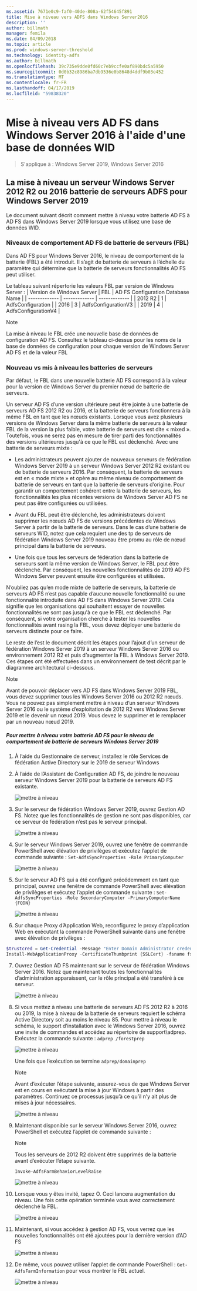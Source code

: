 ```yaml
---
ms.assetid: 7671e0c9-faf0-40de-808a-62f54645f891
title: Mise à niveau vers ADFS dans Windows Server2016
description: ''
author: billmath
manager: femila
ms.date: 04/09/2018
ms.topic: article
ms.prod: windows-server-threshold
ms.technology: identity-adfs
ms.author: billmath
ms.openlocfilehash: 39c735e9dde0fd60c7eb9ccfe0af890bdc5a5950
ms.sourcegitcommit: 0d0b32c8986ba7db9536e0b8648d4ddf9b03e452
ms.translationtype: MT
ms.contentlocale: fr-FR
ms.lasthandoff: 04/17/2019
ms.locfileid: "59838320"
---
```

# <a name="upgrading-to-ad-fs-in-windows-server-2016-using-a-wid-database"></a>Mise à niveau vers AD FS dans Windows Server 2016 à l'aide d'une base de données WID

>S'applique à : Windows Server 2019, Windows Server 2016


## <a name="upgrading-a-windows-server-2012-r2-or-2016-ad-fs-farm-to-windows-server-2019"></a>La mise à niveau un serveur Windows Server 2012 R2 ou 2016 batterie de serveurs ADFS pour Windows Server 2019 
Le document suivant décrit comment mettre à niveau votre batterie AD FS à AD FS dans Windows Server 2019 lorsque vous utilisez une base de données WID.  

### <a name="ad-fs-farm-behavior-levels-fbl"></a>Niveaux de comportement AD FS de batterie de serveurs (FBL)  
Dans AD FS pour Windows Server 2016, le niveau de comportement de la batterie (FBL) a été introduit. Il s’agit de batterie de serveurs à l’échelle du paramètre qui détermine que la batterie de serveurs fonctionnalités AD FS peut utiliser. 

Le tableau suivant répertorie les valeurs FBL par version de Windows Server :
| Version de Windows Server  | FBL | AD FS Configuration Database Name |
| ------------- | ------------- | ------------- |
| 2012 R2  | 1  | AdfsConfiguration |
| 2016  | 3  | AdfsConfigurationV3 |
| 2019  | 4  | AdfsConfigurationV4 |

> [!NOTE]  
> La mise à niveau le FBL crée une nouvelle base de données de configuration AD FS.  Consultez le tableau ci-dessus pour les noms de la base de données de configuration pour chaque version de Windows Server AD FS et de la valeur FBL

### <a name="new-vs-upgraded-farms"></a>Nouveau vs mis à niveau les batteries de serveurs
Par défaut, le FBL dans une nouvelle batterie AD FS correspond à la valeur pour la version de Windows Server du premier nœud de batterie de serveurs.  

Un serveur AD FS d’une version ultérieure peut être jointe à une batterie de serveurs AD FS 2012 R2 ou 2016, et la batterie de serveurs fonctionnera à la même FBL en tant que les nœuds existants. Lorsque vous avez plusieurs versions de Windows Server dans la même batterie de serveurs à la valeur FBL de la version la plus faible, votre batterie de serveurs est dite « mixed ». Toutefois, vous ne serez pas en mesure de tirer parti des fonctionnalités des versions ultérieures jusqu'à ce que le FBL est déclenché. Avec une batterie de serveurs mixte :  

-   Les administrateurs peuvent ajouter de nouveaux serveurs de fédération Windows Server 2019 à un serveur Windows Server 2012 R2 existant ou de batterie de serveurs 2016. Par conséquent, la batterie de serveurs est en « mode mixte » et opère au même niveau de comportement de batterie de serveurs en tant que la batterie de serveurs d’origine. Pour garantir un comportement cohérent entre la batterie de serveurs, les fonctionnalités les plus récentes versions de Windows Server AD FS ne peut pas être configurées ou utilisées.  

- Avant du FBL peut être déclenché, les administrateurs doivent supprimer les nœuds AD FS de versions précédentes de Windows Server à partir de la batterie de serveurs.  Dans le cas d’une batterie de serveurs WID, notez que cela requiert une des tp de serveurs de fédération Windows Server 2019 nouveau être promu au rôle de nœud principal dans la batterie de serveurs.

-   Une fois que tous les serveurs de fédération dans la batterie de serveurs sont la même version de Windows Server, le FBL peut être déclenché.  Par conséquent, les nouvelles fonctionnalités de 2019 AD FS Windows Server peuvent ensuite être configurées et utilisées.

N’oubliez pas qu’en mode mixte de batterie de serveurs, la batterie de serveurs AD FS n’est pas capable d’aucune nouvelle fonctionnalité ou une fonctionnalité introduite dans AD FS dans Windows Server 2019. Cela signifie que les organisations qui souhaitent essayer de nouvelles fonctionnalités ne sont pas jusqu'à ce que le FBL est déclenché. Par conséquent, si votre organisation cherche à tester les nouvelles fonctionnalités avant rasing la FBL, vous devez déployer une batterie de serveurs distincte pour ce faire.  

Le reste de l’est le document décrit les étapes pour l’ajout d’un serveur de fédération Windows Server 2019 à un serveur Windows Server 2016 ou environnement 2012 R2 et puis d’augmenter la FBL à Windows Server 2019. Ces étapes ont été effectuées dans un environnement de test décrit par le diagramme architectural ci-dessous.  

> [!NOTE]  
> Avant de pouvoir déplacer vers AD FS dans Windows Server 2019 FBL, vous devez supprimer tous les Windows Server 2016 ou 2012 R2 nœuds. Vous ne pouvez pas simplement mettre à niveau d’un serveur Windows Server 2016 ou le système d’exploitation de 2012 R2 vers Windows Server 2019 et le devenir un nœud 2019. Vous devez le supprimer et le remplacer par un nouveau nœud 2019.



##### <a name="to-upgrade-your-ad-fs-farm-to-windows-server-2019-farm-behavior-level"></a>Pour mettre à niveau votre batterie AD FS pour le niveau de comportement de batterie de serveurs Windows Server 2019  

1.  À l’aide du Gestionnaire de serveur, installez le rôle Services de fédération Active Directory sur le 2019 de serveur Windows 

2.  À l’aide de l’Assistant de Configuration AD FS, de joindre le nouveau serveur Windows Server 2019 pour la batterie de serveurs AD FS existante.  

    ![mettre à niveau](media/Upgrading-to-AD-FS-in-Windows-Server-2016/ADFS_Mixed_1.png)  

3.  Sur le serveur de fédération Windows Server 2019, ouvrez Gestion AD FS. Notez que les fonctionnalités de gestion ne sont pas disponibles, car ce serveur de fédération n’est pas le serveur principal.  

    ![mettre à niveau](media/Upgrading-to-AD-FS-in-Windows-Server-2016/ADFS_Mixed_3.png)  

4.  Sur le serveur Windows Server 2019, ouvrez une fenêtre de commande PowerShell avec élévation de privilèges et exécutez l’applet de commande suivante : `Set-AdfsSyncProperties -Role PrimaryComputer`

    ![mettre à niveau](media/Upgrading-to-AD-FS-in-Windows-Server-2016/ADFS_Mixed_4.png)  

5.  Sur le serveur AD FS qui a été configuré précédemment en tant que principal, ouvrez une fenêtre de commande PowerShell avec élévation de privilèges et exécutez l’applet de commande suivante : `Set-AdfsSyncProperties -Role SecondaryComputer -PrimaryComputerName {FQDN} `

    ![mettre à niveau](media/Upgrading-to-AD-FS-in-Windows-Server-2016/ADFS_Mixed_5.png)  

6.  Sur chaque Proxy d’Application Web, reconfigurez le proxy d’application Web en exécutant la commande PowerShell suivante dans une fenêtre avec élévation de privilèges :  
```powershell
$trustcred = Get-Credential -Message "Enter Domain Administrator credentials"
Install-WebApplicationProxy -CertificateThumbprint {SSLCert} -fsname fsname -FederationServiceTrustCredential $trustcred  
```

7.  Ouvrez Gestion AD FS maintenant sur le serveur de fédération Windows Server 2016. Notez que maintenant toutes les fonctionnalités d’administration apparaissent, car le rôle principal a été transféré à ce serveur.  

    ![mettre à niveau](media/Upgrading-to-AD-FS-in-Windows-Server-2016/ADFS_Mixed_6.png)  

8.  Si vous mettez à niveau une batterie de serveurs AD FS 2012 R2 à 2016 ou 2019, la mise à niveau de la batterie de serveurs requiert le schéma Active Directory soit au moins le niveau 85.  Pour mettre à niveau le schéma, le support d’installation avec le Windows Server 2016, ouvrez une invite de commandes et accédez au répertoire de support\adprep. Exécutez la commande suivante :  `adprep /forestprep`

    ![mettre à niveau](media/Upgrading-to-AD-FS-in-Windows-Server-2016/ADFS_Mixed_7.png)  

    Une fois que l’exécution se termine `adprep/domainprep`
    >[!NOTE]
    >Avant d’exécuter l’étape suivante, assurez-vous de que Windows Server est en cours en exécutant la mise à jour Windows à partir des paramètres. Continuez ce processus jusqu’à ce qu’il n’y ait plus de mises à jour nécessaires. 
    > 
    
    ![mettre à niveau](media/Upgrading-to-AD-FS-in-Windows-Server-2016/ADFS_Mixed_8.png)  

9. Maintenant disponible sur le serveur Windows Server 2016, ouvrez PowerShell et exécutez l’applet de commande suivante :
    >[!NOTE]
    > Tous les serveurs de 2012 R2 doivent être supprimés de la batterie avant d’exécuter l’étape suivante.
 
    `Invoke-AdfsFarmBehaviorLevelRaise`  

    ![mettre à niveau](media/Upgrading-to-AD-FS-in-Windows-Server-2016/ADFS_Mixed_9.png)  

10. Lorsque vous y êtes invité, tapez O. Ceci lancera augmentation du niveau. Une fois cette opération terminée vous avez correctement déclenché la FBL.  

    ![mettre à niveau](media/Upgrading-to-AD-FS-in-Windows-Server-2016/ADFS_Mixed_10.png)  

11. Maintenant, si vous accédez à gestion AD FS, vous verrez que les nouvelles fonctionnalités ont été ajoutées pour la dernière version d’AD FS 

    ![mettre à niveau](media/Upgrading-to-AD-FS-in-Windows-Server-2016/ADFS_Mixed_12.png)  

13. De même, vous pouvez utiliser l’applet de commande PowerShell : `Get-AdfsFarmInformation` pour vous montrer le FBL actuel.  

    ![mettre à niveau](media/Upgrading-to-AD-FS-in-Windows-Server-2016/ADFS_Mixed_13.png)  
    

